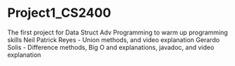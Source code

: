 # Project1_CS2400
The first project for Data Struct Adv Programming to warm up programming skills
Neil Patrick Reyes - Union methods, and video explanation
Gerardo Solis - Difference methods, Big O and explanations, javadoc, and video explanation 
